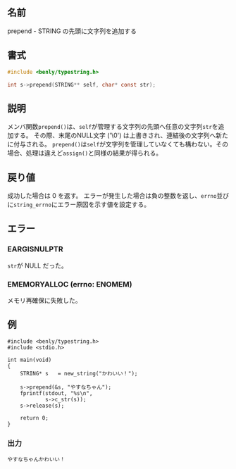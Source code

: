 ## 名前

prepend - STRING の先頭に文字列を追加する

## 書式

```c
#include <benly/typestring.h>

int s->prepend(STRING** self, char* const str);
```

## 説明

メンバ関数`prepend()`は、`self`が管理する文字列の先頭へ任意の文字列`str`を追加する。
その際、末尾のNULL文字 ('\0') は上書きされ、連結後の文字列へ新たに付与される。
`prepend()`は`self`が文字列を管理していなくても構わない。その場合、処理は違えど`assign()`と同様の結果が得られる。

## 戻り値

成功した場合は 0 を返す。
エラーが発生した場合は負の整数を返し、`errno`並びに`string_errno`にエラー原因を示す値を設定する。

## エラー

### EARGISNULPTR

`str`が NULL だった。

### EMEMORYALLOC (errno: ENOMEM)

メモリ再確保に失敗した。

## 例

```
#include <benly/typestring.h>
#include <stdio.h>

int main(void)
{
    STRING* s   = new_string("かわいい！");

    s->prepend(&s, "やすなちゃん");
    fprintf(stdout, "%s\n",
            s->c_str(s));
    s->release(s);

    return 0;
}
```

### 出力

```
やすなちゃんかわいい！
```
